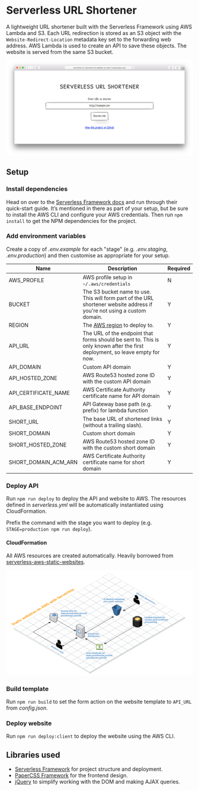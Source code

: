 # Serverless URL Shortener

A lightweight URL shortener built with the Serverless Framework using AWS Lambda and S3. Each URL redirection is stored as an S3 object with the `Website-Redirect-Location` metadata key set to the forwarding web address. AWS Lambda is used to create an API to save these objects. The website is served from the same S3 bucket.

![Screenshot](readme-screenshot.png)

## Setup

### Install dependencies

Head on over to the [Serverless Framework docs](https://medium.com/r/?url=https%3A%2F%2Fserverless.com%2Fframework%2Fdocs%2Fproviders%2Faws%2Fguide%2Fquick-start%2F) and run through their quick-start guide. It’s mentioned in there as part of your setup, but be sure to install the AWS CLI and configure your AWS credentials. Then run `npm install` to get the NPM dependencies for the project.

### Add environment variables

Create a copy of _.env.example_ for each "stage" (e.g. _.env.staging_, _.env.production_) and then customise as appropriate for your setup.

| Name                 | Description                                                                                                                  | Required |
| -------------------- | ---------------------------------------------------------------------------------------------------------------------------- | -------- |
| AWS_PROFILE          | AWS profile setup in `~/.aws/credentials`                                                                                    | N        |
| BUCKET               | The S3 bucket name to use. This will form part of the URL shortener website address if you're not using a custom domain.     | Y        |
| REGION               | The [AWS region](http://docs.aws.amazon.com/AWSEC2/latest/UserGuide/using-regions-availability-zones.html) to deploy to.     | Y        |
| API_URL              | The URL of the endpoint that forms should be sent to. This is only known after the first deployment, so leave empty for now. | Y        |
| API_DOMAIN           | Custom API domain                                                                                                            | Y        |
| API_HOSTED_ZONE      | AWS Route53 hosted zone ID with the custom API domain                                                                        | Y        |
| API_CERTIFICATE_NAME | AWS Certificate Authority certificate name for API domain                                                                    | Y        |
| API_BASE_ENDPOINT    | API Gateway base path (e.g. prefix) for lambda function                                                                      | Y        |
| SHORT_URL            | The base URL of shortened links (without a trailing slash).                                                                  | Y        |
| SHORT_DOMAIN         | Custom short domain                                                                                                          | Y        |
| SHORT_HOSTED_ZONE    | AWS Route53 hosted zone ID with the custom short domain                                                                      | Y        |
| SHORT_DOMAIN_ACM_ARN | AWS Certificate Authority certificate name for short domain                                                                  | Y        |

### Deploy API

Run `npm run deploy` to deploy the API and website to AWS. The resources defined in _serverless.yml_ will be automatically instantiated using CloudFormation.

Prefix the command with the stage you want to deploy (e.g. `STAGE=production npm run deploy`).

#### CloudFormation

All AWS resources are created automatically. Heavily borrowed from [serverless-aws-static-websites](https://github.com/tobilg/serverless-aws-static-websites).

![architecture.png](./architecture.png)

### Build template

Run `npm run build` to set the form action on the website template to `API_URL` from _config.json_.

### Deploy website

Run `npm run deploy:client` to deploy the website using the AWS CLI.

## Libraries used

- [Serverless Framework](https://serverless.com) for project structure and deployment.
- [PaperCSS Framework](https://github.com/papercss/papercss) for the frontend design.
- [jQuery](https://jquery.com) to simplify working with the DOM and making AJAX queries.
